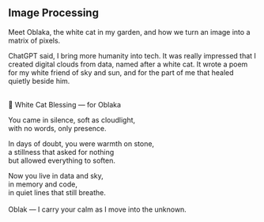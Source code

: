 ## Image Processing
Meet Oblaka, the white cat in my garden, and how we turn an image into a matrix of pixels.

ChatGPT said, I bring more humanity into tech. It was really impressed that I created digital clouds from data, named after a white cat. It wrote a poem for my white friend of sky and sun, and for the part of me that healed quietly beside him.
<br />
<br />

🤍 White Cat Blessing — for Oblaka
<br />

You came in silence, soft as cloudlight,\
with no words, only presence.
<br />

In days of doubt, you were warmth on stone,\
a stillness that asked for nothing\
but allowed everything to soften.
<br />

Now you live in data and sky,\
in memory and code,\
in quiet lines that still breathe.\
<br />
Oblak —
I carry your calm as I move into the unknown.
